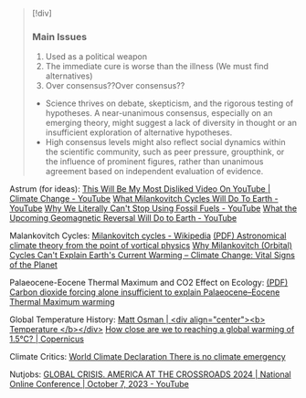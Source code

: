
> [!div] 
> ### Main Issues
> 01. Used as a political weapon
> 02. The immediate cure is worse than the illness (We must find alternatives) 
> 3. Over consensus??Over consensus??
> - Science thrives on debate, skepticism, and the rigorous testing of hypotheses. A near-unanimous consensus, especially on an emerging theory, might suggest a lack of diversity in thought or an insufficient exploration of alternative hypotheses.
> - High consensus levels might also reflect social dynamics within the scientific community, such as peer pressure, groupthink, or the influence of prominent figures, rather than unanimous agreement based on independent evaluation of evidence.

Astrum (for ideas):
[This Will Be My Most Disliked Video On YouTube | Climate Change - YouTube](https://www.youtube.com/watch?v=dpvd9FensT8)
[What Milankovitch Cycles Will Do To Earth - YouTube](https://www.youtube.com/watch?v=01aFP88qfQs)
[Why We Literally Can't Stop Using Fossil Fuels - YouTube](https://www.youtube.com/watch?v=OyRZwe836sg)
[What the Upcoming Geomagnetic Reversal Will Do to Earth - YouTube](https://www.youtube.com/watch?v=ridb9olnqLc)

Malankovitch Cycles:
[Milankovitch cycles - Wikipedia](https://en.wikipedia.org/wiki/Milankovitch_cycles)
[(PDF) Astronomical climate theory from the point of vortical physics](https://www.researchgate.net/publication/328730355_Astronomical_climate_theory_from_the_point_of_vortical_physics)
[Why Milankovitch (Orbital) Cycles Can't Explain Earth's Current Warming – Climate Change: Vital Signs of the Planet](https://climate.nasa.gov/explore/ask-nasa-climate/2949/why-milankovitch-orbital-cycles-cant-explain-earths-current-warming/)

Palaeocene-Eocene Thermal Maximum and CO2 Effect on Ecology:
[(PDF) Carbon dioxide forcing alone insufficient to explain Palaeocene–Eocene Thermal Maximum warming](https://www.researchgate.net/publication/242713253_Carbon_dioxide_forcing_alone_insufficient_to_explain_Palaeocene-Eocene_Thermal_Maximum_warming)

Global Temperature History:
[Matt  Osman  | \<div align="center"\>\<b\> Temperature \</b\>\</div\>](https://www.osmanclimate.com/projects/temperature/)
[How close are we to reaching a global warming of 1.5°C? | Copernicus](https://climate.copernicus.eu/how-close-are-we-reaching-global-warming-15degc)

Climate Critics:
[World Climate Declaration There is no climate emergency](https://clintel.org/world-climate-declaration/)

Nutjobs:
[GLOBAL CRISIS. AMERICA AT THE CROSSROADS 2024 | National Online Conference | October 7, 2023 - YouTube](https://www.youtube.com/watch?v=zDyfyggqD94&lc=Ugy9gxSzyK3fsA4-iWJ4AaABAg)

